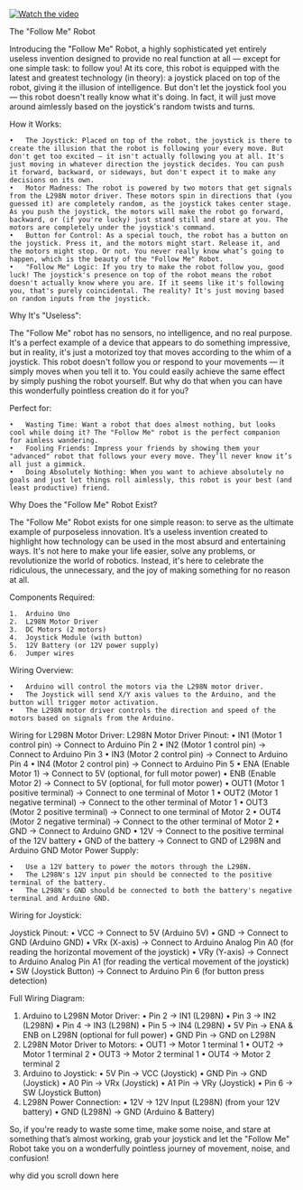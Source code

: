[![Watch the video](https://img.youtube.com/vi/PKGzWdnek7o/maxresdefault.jpg)](https://youtu.be/PKGzWdnek7o)



The "Follow Me" Robot

Introducing the "Follow Me" Robot, a highly sophisticated yet entirely useless invention designed to provide no real function at all — except for one simple task: to follow you!
At its core, this robot is equipped with the latest and greatest technology (in theory): a joystick placed on top of the robot, giving it the illusion of intelligence. But don't let the joystick fool you — this robot doesn't really know what it's doing. In fact, it will just move around aimlessly based on the joystick's random twists and turns.

How it Works:

	•	The Joystick: Placed on top of the robot, the joystick is there to create the illusion that the robot is following your every move. But don't get too excited — it isn't actually following you at all. It's just moving in whatever direction the joystick decides. You can push it forward, backward, or sideways, but don't expect it to make any decisions on its own.
	•	Motor Madness: The robot is powered by two motors that get signals from the L298N motor driver. These motors spin in directions that (you guessed it) are completely random, as the joystick takes center stage. As you push the joystick, the motors will make the robot go forward, backward, or (if you're lucky) just stand still and stare at you. The motors are completely under the joystick's command.
	•	Button for Control: As a special touch, the robot has a button on the joystick. Press it, and the motors might start. Release it, and the motors might stop. Or not. You never really know what’s going to happen, which is the beauty of the "Follow Me" Robot.
	•	"Follow Me" Logic: If you try to make the robot follow you, good luck! The joystick's presence on top of the robot means the robot doesn't actually know where you are. If it seems like it's following you, that's purely coincidental. The reality? It's just moving based on random inputs from the joystick.

Why It's "Useless":

The "Follow Me" robot has no sensors, no intelligence, and no real purpose. It's a perfect example of a device that appears to do something impressive, but in reality, it's just a motorized toy that moves according to the whim of a joystick. This robot doesn't follow you or respond to your movements — it simply moves when you tell it to. You could easily achieve the same effect by simply pushing the robot yourself. But why do that when you can have this wonderfully pointless creation do it for you?

Perfect for:

	•	Wasting Time: Want a robot that does almost nothing, but looks cool while doing it? The "Follow Me" robot is the perfect companion for aimless wandering.
	•	Fooling Friends: Impress your friends by showing them your "advanced" robot that follows your every move. They’ll never know it’s all just a gimmick.
	•	Doing Absolutely Nothing: When you want to achieve absolutely no goals and just let things roll aimlessly, this robot is your best (and least productive) friend.

 Why Does the "Follow Me" Robot Exist?
 
The "Follow Me" Robot exists for one simple reason: to serve as the ultimate example of purposeless innovation. It’s a useless invention created to highlight how technology can be used in the most absurd and entertaining ways. It's not here to make your life easier, solve any problems, or revolutionize the world of robotics. Instead, it's here to celebrate the ridiculous, the unnecessary, and the joy of making something for no reason at all.

Components Required:

	1.	Arduino Uno
	2.	L298N Motor Driver
	3.	DC Motors (2 motors)
	4.	Joystick Module (with button)
	5.	12V Battery (or 12V power supply)
	6.	Jumper wires
Wiring Overview:

	•	Arduino will control the motors via the L298N motor driver.
	•	The Joystick will send X/Y axis values to the Arduino, and the button will trigger motor activation.
	•	The L298N motor driver controls the direction and speed of the motors based on signals from the Arduino.
Wiring for L298N Motor Driver:
L298N Motor Driver Pinout:
	•	IN1 (Motor 1 control pin) → Connect to Arduino Pin 2
	•	IN2 (Motor 1 control pin) → Connect to Arduino Pin 3
	•	IN3 (Motor 2 control pin) → Connect to Arduino Pin 4
	•	IN4 (Motor 2 control pin) → Connect to Arduino Pin 5
	•	ENA (Enable Motor 1) → Connect to 5V (optional, for full motor power)
	•	ENB (Enable Motor 2) → Connect to 5V (optional, for full motor power)
	•	OUT1 (Motor 1 positive terminal) → Connect to one terminal of Motor 1
	•	OUT2 (Motor 1 negative terminal) → Connect to the other terminal of Motor 1
	•	OUT3 (Motor 2 positive terminal) → Connect to one terminal of Motor 2
	•	OUT4 (Motor 2 negative terminal) → Connect to the other terminal of Motor 2
	•	GND → Connect to Arduino GND
	•	12V → Connect to the positive terminal of the 12V battery
	•	GND of the battery → Connect to GND of L298N and Arduino GND
Motor Power Supply:

	•	Use a 12V battery to power the motors through the L298N.
	•	The L298N's 12V input pin should be connected to the positive terminal of the battery.
	•	The L298N's GND should be connected to both the battery's negative terminal and Arduino GND.

Wiring for Joystick:

Joystick Pinout:
	•	VCC → Connect to 5V (Arduino 5V)
	•	GND → Connect to GND (Arduino GND)
	•	VRx (X-axis) → Connect to Arduino Analog Pin A0 (for reading the horizontal movement of the joystick)
	•	VRy (Y-axis) → Connect to Arduino Analog Pin A1 (for reading the vertical movement of the joystick)
	•	SW (Joystick Button) → Connect to Arduino Pin 6 (for button press detection)

Full Wiring Diagram:
1. Arduino to L298N Motor Driver:
	•	Pin 2 → IN1 (L298N)
	•	Pin 3 → IN2 (L298N)
	•	Pin 4 → IN3 (L298N)
	•	Pin 5 → IN4 (L298N)
	•	5V Pin → ENA & ENB on L298N (optional for full power)
	•	GND Pin → GND on L298N
2. L298N Motor Driver to Motors:
	•	OUT1 → Motor 1 terminal 1
	•	OUT2 → Motor 1 terminal 2
	•	OUT3 → Motor 2 terminal 1
	•	OUT4 → Motor 2 terminal 2
3. Arduino to Joystick:
	•	5V Pin → VCC (Joystick)
	•	GND Pin → GND (Joystick)
	•	A0 Pin → VRx (Joystick)
	•	A1 Pin → VRy (Joystick)
	•	Pin 6 → SW (Joystick Button)
4. L298N Power Connection:
	•	12V → 12V Input (L298N) (from your 12V battery)
	•	GND (L298N) → GND (Arduino & Battery)

 So, if you're ready to waste some time, make some noise, and stare at something that’s almost working, grab your joystick and let the "Follow Me" Robot take you on a wonderfully pointless journey of movement, noise, and confusion!






























































































why did you scroll down here
 
